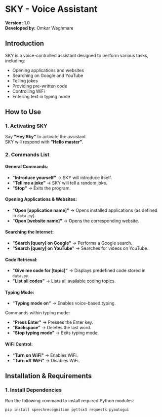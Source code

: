 # SKY - Voice Assistant  
**Version:** 1.0  
**Developed by:** Omkar Waghmare  

## Introduction  
SKY is a voice-controlled assistant designed to perform various tasks, including:  

- Opening applications and websites  
- Searching on Google and YouTube  
- Telling jokes  
- Providing pre-written code  
- Controlling WiFi  
- Entering text in typing mode  

## How to Use  

### 1. Activating SKY  
Say **"Hey Sky"** to activate the assistant.  
SKY will respond with **"Hello master"**.  

### 2. Commands List  

#### General Commands:  
- **"Introduce yourself"** → SKY will introduce itself.  
- **"Tell me a joke"** → SKY will tell a random joke.  
- **"Stop"** → Exits the program.  

#### Opening Applications & Websites:  
- **"Open [application name]"** → Opens installed applications (as defined in `data.py`).  
- **"Open [website name]"** → Opens the corresponding website.  

#### Searching the Internet:  
- **"Search [query] on Google"** → Performs a Google search.  
- **"Search [query] on YouTube"** → Searches for videos on YouTube.  

#### Code Retrieval:  
- **"Give me code for [topic]"** → Displays predefined code stored in `data.py`.  
- **"List all codes"** → Lists all available coding topics.  

#### Typing Mode:  
- **"Typing mode on"** → Enables voice-based typing.  

Commands within typing mode:  
- **"Press Enter"** → Presses the Enter key.  
- **"Backspace"** → Deletes the last word.  
- **"Stop typing mode"** → Exits typing mode.  

#### WiFi Control:  
- **"Turn on WiFi"** → Enables WiFi.  
- **"Turn off WiFi"** → Disables WiFi.  

## Installation & Requirements  

### 1. Install Dependencies  
Run the following command to install required Python modules:  

```bash
pip install speechrecognition pyttsx3 requests pyautogui
